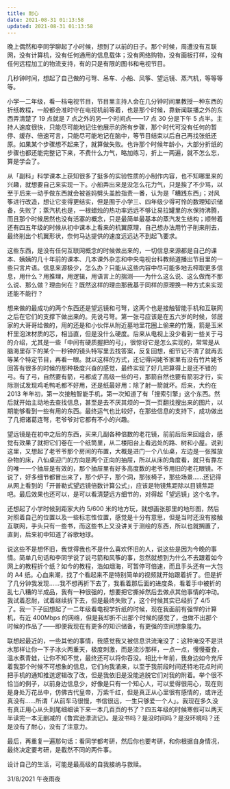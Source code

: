 ```yaml
---
title: 耐心
date: 2021-08-31 01:13:58
updated: 2021-08-31 01:13:58
---
```


晚上偶然和李同学聊起了小时候，想到了以前的日子。那个时候，周遭没有互联网，没有计算机，没有任何通用的信息载体；没有网络购物，没有画板打样，没有任何远程加工的物流支持，有的只是有限的图书和电视节目。

几秒钟时间，想起了自己做的弓弩、吊车、小船、风筝、望远镜、蒸汽机，等等等等。

小学一二年级，看一档电视节目，节目里主持人会在几分钟时间里教授一种东西的折纸教程，一般都会准时守在电视机前等着，也是那个时候，靠新闻联播之外的东西弄清楚了 19 点就是 7 点之外的另一个时间点——17 点 30 分是下午 5 点半。主持人速度很快，只能尽可能地记住他展示的所有步骤，那个时代可没有任何的暂停、缓存、倍速可言，只能尽可能地记在脑中，等节目结束以后自己再找张纸还原。如果某个步骤想不起来了，就算做失败。也许那个时候年龄小，大部分折纸的步骤也都还能完整记下来，不费什么力气，略加练习，折上一两遍，就不怎么忘，算是学会了。

从「副科」科学课本上获知很多了挺多的实验性质的小制作内容，也不知哪里来的兴趣，就想要自己来实现一下。小船弄出来是没怎么花力气，只是挨了不少骂，以至于后来一动手做东西就会被爸妈劈头盖脸指责一番，认为是「糟践东西」；对风筝进行改造，想让它变得更结实，但是囿于小学三、四年级少得可怜的数理知识储备，失败了；蒸汽机也是，一根蜡烛的热功率远远不够让易拉罐里的水保持沸腾，而且那个时候居然也没有活塞的概念，只是最简单最基本的蒸汽发生结构；顺带着还有四五年级的时候从初中课本上看来的机翼原理，自己想办法用竹子削来削去，最终削出个机翼形状，奈何马达提供的速度远远达不到起飞要求。

这些东西，是没有任何互联网概念的时候做出来的，一切信息来源都是自己的课本、姨姨的几十年前的课本、几本课外杂志和中央电视台科教频道播出节目里的一些只言片语。信息来源极少，怎么办？只能从这些内容中尽可能多地去榨取更多信息，用什么？用推理，用逻辑，用语言上的揣测——为什么这么说、这么做而不那么说、那么做？理由何在？既然这样的理由那我基于同样的原理换一种方式来实现还能不能行？

想来做的最成功的两个东西还是望远镜和弓弩，这两个也是接触智能手机和互联网之后在它们的支撑下做出来的。先说弓弩。第一张弓应该是在五六岁的时候，邻居家的大哥哥给做的，用的还是和小伙伴从附近墓地里花圈上偷来的竹篾，箭是玉米杆里泡沫材质的芯，相当直，但是没什么硬度。后来从电视上没少看到一些关于弓的介绍，尤其是一些「中间有硬质握把的弓」，很惊讶它是怎么实现的，常常是从脑海里存下的某个一秒钟的镜头特写里去找答案，反复回想，细节记不清了就再去等某个特定节目，再看一眼。就以这样的方式，还记得问姥爷家里有没有竹片姥爷回答有很多的时候的那种极度兴奋的感觉，最终实现了好几把算得上是还不错的弓。有了弓，自然要有箭，弓都成了高级一些的弓，那箭自然也要有箭羽才行，实际测试发现鸡毛鸭毛都不好用，还是纸最好用：除了射一箭就坏。后来，大约在 2013 年年初，第一次接触智能手机，第一次知道了有「搜索引擎」这个东西。然后就开始主动地去查找信息，甚至是去不厌其烦的一页一页翻找搜出来的图片，以期能够看到一些有用的东西。最终运气也比较好，在那些信息的支持下，成功做出了几把诸葛连弩，老爷爷对它都有不小的兴趣。

望远镜是在初中之后的东西，买来几副各种倍数的老花镜，前前后后来回组合，感觉有效果了就把它们卷在一个纸筒里，从二楼阳台上看远处的路、树和小屋。说到这里，又想起了老爷爷那个房间的布置，大概是进门一个八仙桌，左边是一张推放杂物的床，八仙桌迎门的方向是两个正向的抽屉，所以从床的角度看，就只有靠左的唯一一个抽屉是有效的，那个抽屉里有好多高度数的老爷爷用旧的老花眼镜。不说了，好多细节都冒出来了，那个炉子，那个洞，那张椅子，那些场景......还记得从网上看到的「开普勒式望远镜倍数计算公式」，应该是物镜焦距除以目镜焦距吧。最后效果也还可以，是可以看清楚远方细节的，对得起「望远镜」这个名字。

还想起了小学时候到距家大约 5/600 米的地方玩，就想画张那里的地形图，然后对照着自己的位置以及一些标志性位置，感觉是十分有意思，但是当时还没有接触互联网，手头只有一些书，而这些书上又没讲关于测绘的东西，所以也就搁置了，直到，后来初中知道了谷歌地球。

说这些不是想怀旧，我觉得我也不是什么喜欢怀旧的人，说这些是因为今晚的事情。简单几句话和李同学说了说弓箭和风筝的事，忽然就想到为什么不去跟着如今网上的教程折个纸？如今的教程，浩如烟海，可暂停可倍速，而且手头还有一大包的 A4 纸。心血来潮，找了个看起来不是特别简单的视频就开始跟着折了。但是折了几分钟我发现......我不想再折下去了，我看着那后面的进度条，看着手中被折的乱七八糟的半成品，我有一种很强的，想要把它撕掉然后去做点其他事情的冲动。我试着忍耐，试着继续折下去，但是最终失败了，这个时候其实已经折了 4/5 了。我一下子回想起了一二年级看电视学折纸的时候，现在我面前有强悍的计算机，有近 400Mbps 的网络，但是我却折不出那个时候的感觉了，也做不出那个时候的作品了——即便我现在有更多的知识储备，有更强的空间想象能力。

联想起最近的，一些其他的事情，我感觉我又被信息洪流淹没了：这种淹没不是洪水那样让你一下子冰火两重天，极度刺激，而是流沙那样，一点一点，慢慢蚕食，温水煮青蛙，让你不知不觉，最终还可以将你吞没。相比十年前，我身边如今充斥着我那个时候不可想象的信息，它们向我涌来，以至于我前段时间还特地花点时间把手机的通知推送逻辑改了改，但是我依旧是没能逃脱它们对我的附着。举个很不恰当的例子，以前身边信息少，好像是只有一个知心人，可以爱得很用心，现在则是身处万花丛中，仿佛古代皇帝，万紫千红，但是真正从心里很有感情的，或许还真没有......所谓「从前车马很慢，书信很远，一生只够爱一个人」。我现在多久没有真正用心从头到尾细细读下来一本几百页的书了？四五年级的时候寒假可以两天半读完一本无删减的《鲁宾逊漂流记》。是没书吗？是没时间吗？是没环境吗？还是没有了耐心，没有了注意力。

最后，再重复一遍那句话：看同学都考研，然后你也要考研，和你根据自身情况，最终决定要考研，是截然不同的两件事。

设计自己的生活，可能是最高级的自我接纳与救赎。

31/8/2021 午夜雨夜